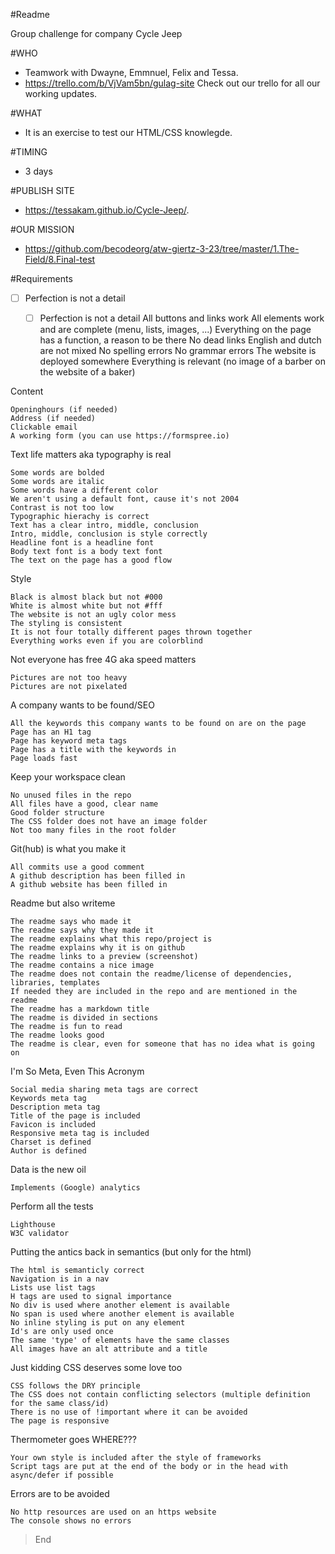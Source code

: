 #Readme


Group challenge for company Cycle Jeep

#WHO
* Teamwork with Dwayne, Emmnuel, Felix and Tessa.
* https://trello.com/b/VjVam5bn/gulag-site
Check out our trello for all our working updates.

#WHAT
* It is an exercise to test our HTML/CSS knowlegde.

#TIMING
* 3 days

#PUBLISH SITE
* https://tessakam.github.io/Cycle-Jeep/. 

#OUR MISSION
* https://github.com/becodeorg/atw-giertz-3-23/tree/master/1.The-Field/8.Final-test


#Requirements

- [ ] Perfection is not a detail

    - [ ] Perfection is not a detail
    All buttons and links work
    All elements work and are complete (menu, lists, images, ...)
    Everything on the page has a function, a reason to be there
    No dead links
    English and dutch are not mixed
    No spelling errors
    No grammar errors
    The website is deployed somewhere
    Everything is relevant (no image of a barber on the website of a baker)

Content

    Openinghours (if needed)
    Address (if needed)
    Clickable email
    A working form (you can use https://formspree.io)

Text life matters aka typography is real

    Some words are bolded
    Some words are italic
    Some words have a different color
    We aren't using a default font, cause it's not 2004
    Contrast is not too low
    Typographic hierachy is correct
    Text has a clear intro, middle, conclusion
    Intro, middle, conclusion is style correctly
    Headline font is a headline font
    Body text font is a body text font
    The text on the page has a good flow

Style

    Black is almost black but not #000
    White is almost white but not #fff
    The website is not an ugly color mess
    The styling is consistent
    It is not four totally different pages thrown together
    Everything works even if you are colorblind

Not everyone has free 4G aka speed matters

    Pictures are not too heavy
    Pictures are not pixelated

A company wants to be found/SEO

    All the keywords this company wants to be found on are on the page
    Page has an H1 tag
    Page has keyword meta tags
    Page has a title with the keywords in
    Page loads fast

Keep your workspace clean

    No unused files in the repo
    All files have a good, clear name
    Good folder structure
    The CSS folder does not have an image folder
    Not too many files in the root folder

Git(hub) is what you make it

    All commits use a good comment
    A github description has been filled in
    A github website has been filled in

Readme but also writeme

    The readme says who made it
    The readme says why they made it
    The readme explains what this repo/project is
    The readme explains why it is on github
    The readme links to a preview (screenshot)
    The readme contains a nice image
    The readme does not contain the readme/license of dependencies, libraries, templates
    If needed they are included in the repo and are mentioned in the readme
    The readme has a markdown title
    The readme is divided in sections
    The readme is fun to read
    The readme looks good
    The readme is clear, even for someone that has no idea what is going on

I'm So Meta, Even This Acronym

    Social media sharing meta tags are correct
    Keywords meta tag
    Description meta tag
    Title of the page is included
    Favicon is included
    Responsive meta tag is included
    Charset is defined
    Author is defined

Data is the new oil

    Implements (Google) analytics

Perform all the tests

    Lighthouse
    W3C validator

Putting the antics back in semantics (but only for the html)

    The html is semanticly correct
    Navigation is in a nav
    Lists use list tags
    H tags are used to signal importance
    No div is used where another element is available
    No span is used where another element is available
    No inline styling is put on any element
    Id's are only used once
    The same 'type' of elements have the same classes
    All images have an alt attribute and a title

Just kidding CSS deserves some love too

    CSS follows the DRY principle
    The CSS does not contain conflicting selectors (multiple definition for the same class/id)
    There is no use of !important where it can be avoided
    The page is responsive

Thermometer goes WHERE???

    Your own style is included after the style of frameworks
    Script tags are put at the end of the body or in the head with async/defer if possible

Errors are to be avoided

    No http resources are used on an https website
    The console shows no errors


> End
